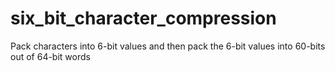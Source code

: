 # six_bit_character_compression
 Pack characters into 6-bit values and then pack the 6-bit values into 60-bits out of 64-bit words
